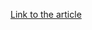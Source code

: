 [Link to the article](https://unit42.paloaltonetworks.com/blackcat-ransomware-releases-new-utility-munchkin/#post-130681-_v8176g40kstn)
